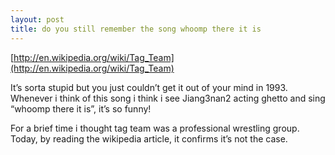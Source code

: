 ```yaml
---
layout: post
title: do you still remember the song whoomp there it is
---
```


[http://en.wikipedia.org/wiki/Tag_Team](http://en.wikipedia.org/wiki/Tag_Team)

It’s sorta stupid but you just couldn’t get it out of your mind in 1993. Whenever i think of this song i think i see Jiang3nan2 acting ghetto and sing “whoomp there it is”, it’s so funny!

For a brief time i thought tag team was a professional wrestling group. Today, by reading the wikipedia article, it confirms it’s not the case.
